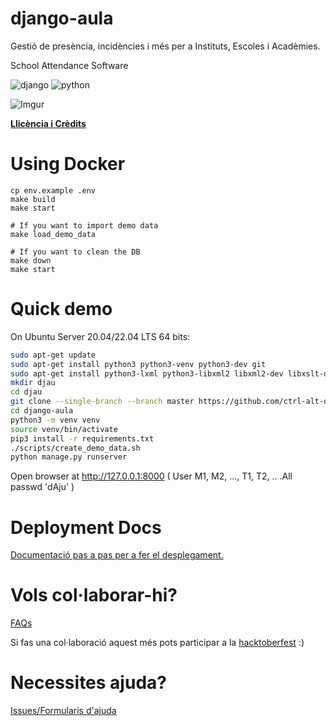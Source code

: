 django-aula
===========

Gestió de presència, incidències i més per a Instituts, Escoles i Acadèmies.

School Attendance Software

![django](https://img.shields.io/badge/django-3.x%204.x-green?style=plastic) ![python](https://img.shields.io/badge/python-3.x-blue?style=plastic)

![Imgur](http://i.imgur.com/YlCRTap.png)

**[Llicència i Crèdits](LICENSE)**

Using Docker
============

```
cp env.example .env
make build
make start

# If you want to import demo data
make load_demo_data

# If you want to clean the DB
make down
make start
```

Quick demo
=========

On Ubuntu Server 20.04/22.04 LTS 64 bits:

```bash
sudo apt-get update
sudo apt-get install python3 python3-venv python3-dev git
sudo apt-get install python3-lxml python3-libxml2 libxml2-dev libxslt-dev lib32z1-dev
mkdir djau
cd djau
git clone --single-branch --branch master https://github.com/ctrl-alt-d/django-aula.git django-aula
cd django-aula
python3 -m venv venv
source venv/bin/activate
pip3 install -r requirements.txt
./scripts/create_demo_data.sh
python manage.py runserver

```

Open browser at http://127.0.0.1:8000 ( User M1, M2, ..., T1, T2, .. .All passwd 'dAju' )

Deployment Docs
=============

[Documentació pas a pas per a fer el desplegament.](docs/Wiki/README.md)

Vols col·laborar-hi?
=============

[FAQs](https://github.com/ctrl-alt-d/django-aula/issues?utf8=%E2%9C%93&q=is%3Aissue+label%3AFAQ+)

Si fas una col·laboració aquest més pots participar a la [hacktoberfest](https://hacktoberfest.digitalocean.com) :)

Necessites ajuda?
============

[Issues/Formularis d'ajuda](https://github.com/ctrl-alt-d/django-aula/issues/new/choose)

